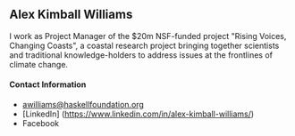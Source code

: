 ## Alex Kimball Williams
I work as Project Manager of the $20m NSF-funded project "Rising Voices, Changing Coasts", a coastal research project bringing together scientists and traditional knowledge-holders to address issues at the frontlines of climate change.

#### Contact Information
* awilliams@haskellfoundation.org
* [LinkedIn] (https://www.linkedin.com/in/alex-kimball-williams/)
* Facebook
